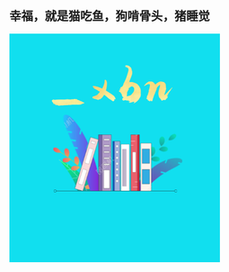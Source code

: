 ## 幸福，就是猫吃鱼，狗啃骨头，猪睡觉

![](https://raw.githubusercontent.com/byta99/xbn.github.io/gh-pages/%E6%8D%95jlkjk%E8%8E%B7.PNG)
